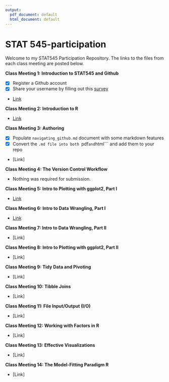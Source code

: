 ```yaml
---
output:
  pdf_document: default
  html_document: default
---
```

# STAT 545-participation

Welcome to my STAT545 Participation Repository. The links to the files from each class meeting are posted below. 

**Class Meeting 1: Introduction to STAT545 and Github**
- [x] Register a Github account
- [x] Share your username by filling out this [survey](https://ubc.ca1.qualtrics.com/jfe/form/SV_8jKz3FaT7w5EHfT)
- [Link](https://github.com/mksm1228/STAT545-participation/blob/master/navigating_github.md)

**Class Meeting 2: Introduction to R**
- [Link](https://github.com/mksm1228/STAT545-participation/blob/master/cm002_r_exploration.R)

**Class Meeting 3: Authoring**
- [x] Populate ```navigating_github.md``` document with some markdown features
- [x] Convert the ```.md file into both ```pdf``` and ```html``` and add them to your repo
- [Link]

**Class Meeting 4: The Version Control Workflow**
- Nothing was required for submission.

**Class Meeting 5: Intro to Plotting with ggplot2, Part I**
- [Link](https://github.com/mksm1228/STAT545-participation/blob/master/cm005-exercise.Rmd)

**Class Meeting 6: Intro to Data Wrangling, Part I**
- [Link](https://github.com/mksm1228/STAT545-participation/blob/master/cm006-exercise.Rmd)

**Class Meeting 7: Intro to Data Wrangling, Part II**
- [Link]

**Class Meeting 8: Intro to Plotting with ggplot2, Part II**
- [Link]

**Class Meeting 9: Tidy Data and Pivoting**
- [Link]

**Class Meeting 10: Tibble Joins**
- [Link]

**Class Meeting 11: File Input/Output (I/O)**
- [Link]

**Class Meeting 12: Working with Factors in R**
- [Link]

**Class Meeting 13: Effective Visualizations**
- [Link]

**Class Meeting 14: The Model-Fitting Paradigm R**
- [Link]